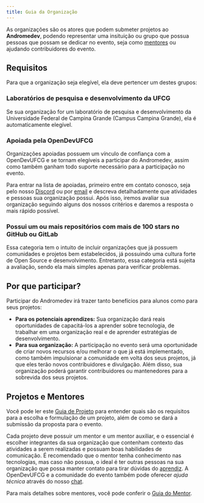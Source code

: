 ```yaml
---
title: Guia da Organização
---
```


As organizações são os atores que podem submeter projetos ao **Andromedev**, podendo representar uma insituição ou grupo que possua pessoas que possam se dedicar no evento, seja como [mentores](../mentor) ou ajudando contribuidores do evento.

## Requisitos

Para que a organização seja elegível, ela deve pertencer um destes grupos:

### Laboratórios de pesquisa e desenvolvimento da UFCG

Se sua organização for um laboratório de pesquisa e desenvolvimento da Universidade Federal de Campina Grande (Campus Campina Grande), ela é automaticamente elegível.

### Apoiada pela OpenDevUFCG

Organizações apoiadas possuem um vínculo de confiança com a OpenDevUFCG e se tornam elegíveis a participar do Andromedev, assim como também ganham todo suporte necessário para a participação no evento.

Para entrar na lista de apoiadas, primeiro entre em contato conosco, seja pelo nosso [Discord](https://chat.opendevufcg.org) ou por [email](mailto:opendevufcg@gmail.com) e descreva detalhadamente que atividades e pessoas sua organização possui. Após isso, iremos avaliar sua organização seguindo alguns dos nossos critérios e daremos a resposta o mais rápido possível.

### Possui um ou mais repositórios com mais de 100 stars no GitHub ou GitLab

Essa categoria tem o intuito de incluir organizações que já possuem comunidades e projetos bem estabelecidos, já possuindo uma cultura forte de Open Source e desenvolvimento. Entretanto, essa categoria está sujeita a avaliação, sendo ela mais simples apenas para verificar problemas.

## Por que participar?

Participar do Andromedev irá trazer tanto benefícios para alunos como para seus projetos:

- **Para os potenciais aprendizes:** Sua organização dará reais oportunidades de capacitá-los a aprender sobre tecnologia, de trabalhar em uma organização real e de aprender estratégias de desenvolvimento.
- **Para sua organização:** A participação no evento será uma oportunidade de criar novos recursos e/ou melhorar o que já está implementado, como também impulsionar a comunidade em volta dos seus projetos, já que eles terão novos contribuidores e divulgação. Além disso, sua organização poderá garantir contribuidores ou mantenedores para a sobrevida dos seus projetos.

## Projetos e Mentores

Você pode ler este [Guia de Projeto](projeto) para entender quais são os requisitos para a escolha e formulação de um projeto, além de como se dará a submissão da proposta para o evento.

Cada projeto deve possuir um mentor e um mentor auxiliar, e o essencial é escolher integrantes da sua organização que contenham contexto das atividades a serem realizadas e possuam boas habilidades de comunicação. É recomendado que o mentor tenha conhecimento nas tecnologias, mas caso não possua, o ideal é ter outras pessoas na sua organização que possa manter contato para tirar dúvidas do [aprendiz](/guia/aprendiz). A OpenDevUFCG e a comunidade do evento também pode oferecer _ajuda técnica_ através do nosso [chat](https://chat.opendevufcg.org/).

Para mais detalhes sobre mentores, você pode conferir o [Guia do Mentor](../mentor).
